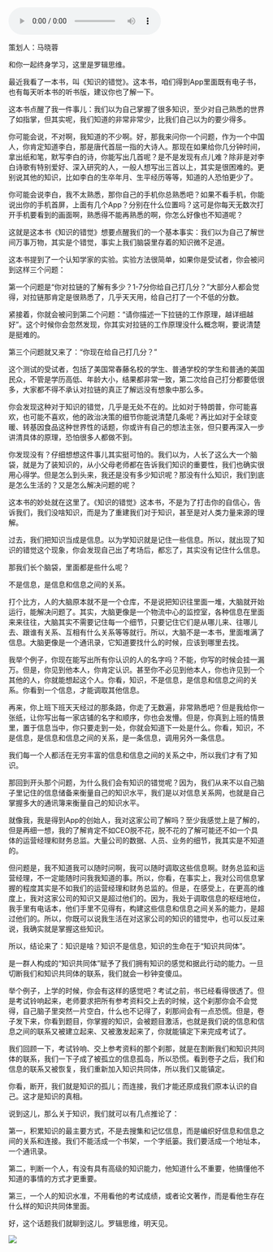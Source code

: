 <audio src="http://igetoss.cdn.igetget.com/mp3/201811/14/201811141724510066122994.mp3" controls="controls">您的浏览器不支持 audio 标签。</audio><p>策划人：马晓蓉</p><p>和你一起终身学习，这里是罗辑思维。</p><p>最近我看了一本书，叫《知识的错觉》。这本书，咱们得到App里面既有电子书，也有每天听本书的听书版，建议你也了解一下。</p><p>这本书点醒了我一件事儿：我们以为自己掌握了很多知识，至少对自己熟悉的世界了如指掌，但其实呢，我们知道的非常非常少，比我们自己以为的要少得多。</p><p>你可能会说，不对啊，我知道的不少啊。好，那我来问你一个问题，作为一个中国人，你肯定知道李白，那是唐代首屈一指的大诗人。那现在如果给你几分钟时间，拿出纸和笔，默写李白的诗，你能写出几首呢？是不是发现有点儿难？除非是对李白诗歌有特别爱好、深入研究的人，一般人想写出三首以上，其实是很困难的。更别说其他的知识，比如李白的生卒年月、生平经历等等，知道的人恐怕更少了。</p><p>你可能会说李白，我不太熟悉，那你自己的手机你总熟悉吧？如果不看手机，你能说出你的手机首屏，上面有几个App？分别在什么位置吗？这可是你每天无数次打开手机要看到的画面啊，熟悉得不能再熟悉的啊，你怎么好像也不知道呢？</p><p>这就是这本书《知识的错觉》想要点醒我们的一个基本事实：我们以为自己了解世间万事万物，其实是个错觉，事实上我们脑袋里存着的知识微不足道。</p><p>这本书提到了一个认知学家的实验。实验方法很简单，如果你是受试者，你会被问到这样三个问题：</p><p>第一个问题是“你对拉链的了解有多少？1-7分你给自己打几分？”大部分人都会觉得，对拉链那肯定是很熟悉了，几乎天天用，给自己打了一个不低的分数。</p><p>紧接着，你就会被问到第二个问题：“请你描述一下拉链的工作原理，越详细越好”。这个时候你会忽然发现，你其实对拉链的工作原理没什么概念啊，要说清楚是挺难的。</p><p>第三个问题就又来了：“你现在给自己打几分？”</p><p>这个测试的受试者，包括了美国常春藤名校的学生、普通学校的学生和普通的美国民众，不管是学历高低、年龄大小，结果都非常一致，第二次给自己打分都要低很多，大家都不得不承认对拉链的真正了解远没有想象中那么多。</p><p>你会发现这种对于知识的错觉，几乎是无处不在的。比如对于特朗普，你可能喜欢，也可能不喜欢，他的政治决策的细节你能说清楚几条呢？再比如对于全球变暖、转基因食品这种世界性的话题，你或许有自己的想法主张，但只要再深入一步讲清具体的原理，恐怕很多人都做不到。</p><p>你发现没有？仔细想想这件事儿其实挺可怕的。我们以为，人长了这么大一个脑袋，就是为了装知识的，从小父母老师都在告诉我们知识的重要性，我们也确实很用心得学。但是怎么到头来，我还是没有多少知识呢？那没有什么知识，我们到底是怎么生活的？又是怎么解决问题的呢？</p><p>这本书的妙处就在这里了。《知识的错觉》这本书，不是为了打击你的自信心，告诉我们，我们没啥知识，而是为了重建我们对于知识，甚至是对人类力量来源的理解。</p><p>过去，我们把知识当成是信息。以为学知识就是记住一些信息。所以，就出现了知识的错觉这个现象，你会发现自己出了考场后，都忘了，其实没有记住什么信息。</p><p>那我们长个脑袋，里面都是些什么呢？</p><p>不是信息，是信息和信息之间的关系。</p><p>打个比方，人的大脑原本就不是一个仓库，不是说把知识往里面一堆，大脑就开始运行，能解决问题了。其实，大脑更像是一个物流中心的监控室，各种信息在里面来来往往，大脑其实不需要记住每一个细节，只要记住它们是从哪儿来、往哪儿去、跟谁有关系、互相有什么关系等等就行。所以，大脑不是一本书，里面堆满了信息。大脑更像是一个通讯录，它知道要找什么的时候，应该到哪里去找。</p><p>我举个例子，你现在能写出所有你认识的人的名字吗？不能，你写的时候会挂一漏万。但是，你见到他本人，你肯定认识。甚至你不必见到他本人，你也许见到一个其他的人，你就能想起这个人。你看，知识，不是信息，是信息和信息之间的关系。你看到一个信息，才能调取其他信息。</p><p>再来，你上班下班天天经过的那条路，你走了无数遍，非常熟悉吧？但是我给你一张纸，让你写出每一家店铺的名字和顺序，你也会发懵。但是，你真到上班的情景里，置于信息当中，你只要走到一处，你就会知道下一处是什么。你看，知识，不是信息，是信息和信息之间的关系，是一条信息，调用另外一条信息。</p><p>我们每一个人都活在无穷丰富的信息和信息之间的关系之中，所以我们才有了知识。</p><p>那回到开头那个问题，为什么我们会有知识的错觉呢？因为，我们从来不以自己脑子里记住的信息储备来衡量自己的知识水平，我们是以对信息关系网，也就是自己掌握多大的通讯簿来衡量自己的知识水平。</p><p>就像我，我是得到App的创始人，我对这家公司了解吗？至少我感觉上是了解的，但是再细一想，我的了解肯定不如CEO脱不花，脱不花的了解可能还不如一个具体的运营经理和财务总监。大量公司的数据、人员、业务的细节，我其实是不知道的。</p><p>但问题是，我不知道我可以随时问啊，我可以随时调取这些信息啊。财务总监和运营经理，不一定能随时问我我知道的事。所以，你看，在事实上，我对公司信息掌握的程度其实是不如我们的运营经理和财务总监的。但是，在感受上，在更高的维度上，我对这家公司的知识又是超过他们的。因为，我处于调取信息的枢纽地位，我手里有电话本，他们手里不见得有，构建这些信息和信息之间关系的能力，是超过他们的。所以，你既可以说我生活在对这家公司的知识的错觉中，也可以反过来说，我确实就是掌握这些知识。</p><p>所以，结论来了：知识是啥？知识不是信息，知识的生命在于“知识共同体”。</p><p>是一群人构成的“知识共同体”赋予了我们拥有知识的感觉和据此行动的能力。一旦切断我们和知识共同体的联系，我们就会一秒钟变傻瓜。</p><p>举个例子，上学的时候，你会有这样的感觉吧？考试之前，书已经看得很透了。但是考试铃响起来，老师要求把所有参考资料交上去的时候，这个刹那你会不会觉得，自己脑子里突然一片空白，什么也不记得了，刹那间会有一点恐慌。但是，卷子发下来，你看到题目，你掌握的知识，会被题目激活，也就是我们说的信息和信息之间的联系又被建立起来、又被激发起来了，你就能镇定下来完成考试了。</p><p>我们回顾一下，考试铃响、交上参考资料的那个刹那，就是在割断我们和知识共同体的联系，我们一下子成了被孤立的信息孤岛，所以恐慌。看到卷子之后，我们和信息的联系又被恢复，我们重新加入知识共同体，所以我们又能镇定。</p><p>你看，断开，我们就是知识的孤儿；而连接，我们才能还原成我们原本认识的自己。这才是知识的真相。</p><p>说到这儿，那么关于知识，我们就可以有几点推论了：</p><p>第一，积累知识的最主要方式，不是去搜集和记忆信息，而是编织好信息和信息之间的关系和连接。我们不能活成一个书架，一个字纸篓。我们要活成一个地址本，一个通讯录。</p><p>第二，判断一个人，有没有具有高级的知识能力，他知道什么不重要，他搞懂他不知道的事情的方式才更重要。&nbsp;</p><p>第三，一个人的知识水准，不用看他的考试成绩，或者论文著作，而是看他生存在什么样的知识共同体里面。</p><p> </p><p></p><p></p><p>好，这个话题我们就聊到这儿。罗辑思维，明天见。</p><img src="https://piccdn.igetget.com/img/201811/14/201811141731415995521402.jpg" />